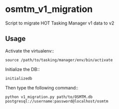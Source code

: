 osmtm_v1_migration
==================

Script to migrate HOT Tasking Manager v1 data to v2

Usage
-----

Activate the virtualenv::

    source /path/to/tasking/manager/env/bin/activate

Initialize the DB::

    initializedb

Then type the following command::

    python v1_migration.py path/to/OSMTM.db postgresql://username:password@localhost/osmtm
